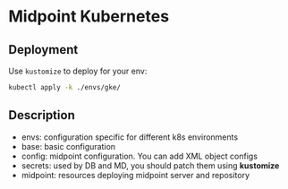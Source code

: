 # Midpoint Kubernetes

## Deployment

Use `kustomize` to deploy for your env:

```bash
kubectl apply -k ./envs/gke/
```

## Description

* envs: configuration specific for different k8s environments
* base: basic configuration
* config: midpoint configuration. You can add XML object configs
* secrets: used by DB and MD, you should patch them using **kustomize**
* midpoint: resources deploying midpoint server and repository
